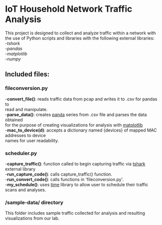 # IoT Household Network Traffic Analysis
This project is designed to collect and analyze traffic within a network with<br>
the use of Python scripts and libraries with the following external libraries:<br>
<i>-tshark<br>
-pandas<br>
-matplotlib<br>
-numpy<br></i>

## Included files:

### fileconversion.py

-<b>convert_file()</b>: reads traffic data from pcap and writes it to .csv for pandas to<br>
read and manipulate.<br>
-<b>parse_data()</b>: creates <a href='https://pandas.pydata.org/docs/user_guide/index.html'>panda</a> series from .csv 
file and parses the data obtained<br>
for the purpose of creating visualizations for analysis with 
<a href='https://matplotlib.org/3.3.3/contents.html'>matplotlib</a><br>
-<b>mac_to_device(d)</b>: accepts a dictionary named {devices} of mapped MAC addresses to device<br>
names for user readability.<br>

### scheduler.py

-<b>capture_traffic()</b>: function called to begin capturing traffic via 
<a href='https://www.wireshark.org/docs/man-pages/tshark.html'>tshark</a> external library<br>
-<b>run_capture_code()</b>: calls capture_traffic() function.<br>
-<b>run_convert_code()</b>: calls functions in 'fileconversion.py'.<br>
-<b>my_schedule()</b>: uses <a href='https://docs.python.org/3.8/library/time.html'>time</a> library to allow user to
schedule their traffic scans and analyses.

### /sample-data/ directory

This folder includes sample traffic collected for analysis and resulting visualizations from our lab.
